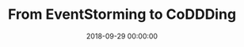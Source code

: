 ---
title: 'From EventStorming to CoDDDing'
description: >
 To really understand what our users need so that we can build the right thing, we want to have a first-hand experience of ‘real-life stories’ before we model and create our software. To quote Alberto Brandolini “it is not the domain expert’s knowledge that goes into production, it is the developer’s assumption of that knowledge that goes into production”. Event Storming is a visual technique that minimizes assumptions by engaging in collaborative deliberate learning across different disciplines. This helps to solve complex business problems in the most effective way.
 <br/>
 <br/>
 Although the learning of the domain helps us to understand the domain better, Event Storming can be quite an overwhelming experience. Developers can be left with the question of how to turn a few stickies on a wall into working code.
 <br/>
 <br/>
 Join us in this talk in which we show the basic principles of Event Storming. We will cover the different forms of Event Storming and in which situation they best can be applied. And, we will show how you can leverage DDD (Domain-Driven Design) patterns in an Event Storming software modelling session that will ultimately result in coding TDD (Test Driven Development) style!
conference: 'Next Build'
type: 'talk'
location: 'Eindhoven, The Netherlands'
website: 'https://www.nextbuild.nl/'
slides: 'https://speakerdeck.com/player/3604f6b1ad044aa9b192d5619b6fbfcf'
date: 2018-09-29 00:00:00
featured_image: 'images/speaking/2018-09-29-next-build-from-eventstorming-to-coddding.webp'
---